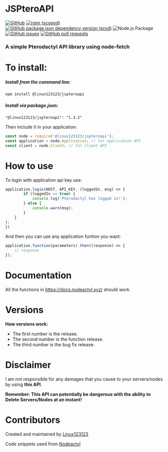 # JSPteroAPI

[![GitHub](https://img.shields.io/github/license/linux123123/jspteroapi)](https://github.com/Linux123123/JSPteroAPI/blob/main/LICENSE)
[![npm (scoped)](https://img.shields.io/npm/v/@linux123123/jspteroapi)](https://www.npmjs.com/package/@linux123123/jspteroapi)
[![GitHub package.json dependency version (prod)](https://img.shields.io/github/package-json/dependency-version/linux123123/jspteroapi/node-fetch)](https://www.npmjs.com/package/node-fetch)
![Node.js Package](https://github.com/Linux123123/JSPteroAPI/workflows/Node.js%20Package/badge.svg)
[![GitHub issues](https://img.shields.io/github/issues/linux123123/jspteroapi)](https://github.com/Linux123123/JSPteroAPI/issues)
[![GitHub pull requests](https://img.shields.io/github/issues-pr/linux123123/jspteroapi)](https://github.com/Linux123123/JSPteroAPI/pulls)

<h3>A simple Pterodactyl API library using node-fetch</h3>

# To install:

<h5>Install from the command line:</h5>

```npm install @linux123123/jspteroapi```

<h5>Install via package.json:</h5>

```"@linux123123/jspteroapi": "1.3.2"```
           
Then include it in your application:

```javascript
const node = require('@linux123123/jspteroapi');
const application = node.Application; // for application API
const client = node.Client; // for Client API
```

# How to use

To login with application api key use:

```javascript
application.login(HOST, API_KEY, (loggedIn, msg) => {
        if (loggedIn == true) {
            console.log('Pterodactyl has logged in!');
        } else {
            console.warn(msg);
        }
    }
);
})
```

And then you can use any application funtion you want:

```javascript
application.function(parameters).then((response) => {
    // response
});
```

# Documentation

All the functions in https://docs.nodeactyl.xyz/ should work.

# Versions

**How versions work:**

-   The first number is the release.
-   The second number is the function release.
-   The third number is the bug fix release.

# Disclaimer

I am not responsible for any damages that you cause to your servers/nodes by using **this API**.

**Remember: This API can potentially be dangerous with the ability to Delete Servers/Nodes at an instant!**

# Contributors

Created and maintained by [Linux123123](https://github.com/linux123123)

Code snippets used from [Nodeactyl](https://github.com/Burchard36/Nodeactyl)
